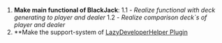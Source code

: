 1. **Make main functional of BlackJack**:
    1.1 - *Realize functional with deck generating to player and dealer*
    1.2 - *Realize comparison deck`s of player and dealer*
2. **Make the support-system of [LazyDeveloperHelper Plugin](https://github.com/Silletr/LazyDeveloperHelper)
